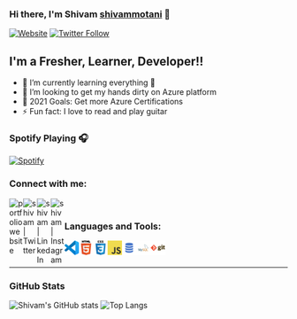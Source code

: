 ### Hi there, I'm Shivam [shivammotani][website] 👋

[![Website](https://img.shields.io/website?label=Shivam%20Motani&style=flat-square&up_message=Portfolio&url=https%3A%2F%2Fshivammotani.github.io%2Fmy-profile%2F)](https://shivammotani.github.io/my-profile/)
[![Twitter Follow](https://img.shields.io/twitter/follow/shivammotani?color=1DA1F2&label=Follow%20%40shivammotani&logo=Twitter&style=flat-square)](https://twitter.com/intent/follow?screen_name=shivammotani)

## I'm a Fresher, Learner, Developer!!

- 🌱 I’m currently learning everything 🤣
- 👯 I’m looking to get my hands dirty on Azure platform
- 🥅 2021 Goals: Get more Azure Certifications
- ⚡ Fun fact: I love to read and play guitar

### Spotify Playing 🎧

[![Spotify](https://novatorem-qd8d.vercel.app/api/spotify)](https://open.spotify.com/user/shivam.motani)

### Connect with me:

[<img align="left" alt="portfolio website" width="25px" src="https://www.svgrepo.com/show/292465/html-website.svg" />][website]
[<img align="left" alt="shivam | Twitter" width="25px" src="https://www.svgrepo.com/show/157815/twitter.svg" />][twitter]
[<img align="left" alt="shivam | LinkedIn" width="25px" src="https://www.svgrepo.com/show/70809/linkedin.svg" />][linkedin]
[<img align="left" alt="shivam | Instagram" width="25px" src="https://www.svgrepo.com/show/111199/instagram.svg" />][instagram]

<br />

### Languages and Tools:

<img align="left" alt="Visual Studio Code" width="26px" src="https://raw.githubusercontent.com/github/explore/80688e429a7d4ef2fca1e82350fe8e3517d3494d/topics/visual-studio-code/visual-studio-code.png" />
<img align="left" alt="HTML5" width="26px" src="https://raw.githubusercontent.com/github/explore/80688e429a7d4ef2fca1e82350fe8e3517d3494d/topics/html/html.png" />
<img align="left" alt="CSS3" width="26px" src="https://raw.githubusercontent.com/github/explore/80688e429a7d4ef2fca1e82350fe8e3517d3494d/topics/css/css.png" />
<img align="left" alt="JavaScript" width="26px" src="https://raw.githubusercontent.com/github/explore/80688e429a7d4ef2fca1e82350fe8e3517d3494d/topics/javascript/javascript.png" />
<img align="left" alt="SQL" width="26px" src="https://raw.githubusercontent.com/github/explore/80688e429a7d4ef2fca1e82350fe8e3517d3494d/topics/sql/sql.png" />
<img align="left" alt="MySQL" width="26px" src="https://raw.githubusercontent.com/github/explore/80688e429a7d4ef2fca1e82350fe8e3517d3494d/topics/mysql/mysql.png" />
<img align="left" alt="Git" width="26px" src="https://raw.githubusercontent.com/github/explore/80688e429a7d4ef2fca1e82350fe8e3517d3494d/topics/git/git.png" />

<br />
<br />

---

### GitHub Stats

![Shivam's GitHub stats](https://github-readme-stats.vercel.app/api?username=shivammotani&show_icons=true&theme=radical&hide_border=true)
![Top Langs](https://github-readme-stats.vercel.app/api/top-langs/?username=shivammotani&langs_count=8&hide_progress=true&show_icons=true&theme=radical&hide_border=true)

[website]: https://shivammotani.github.io/my-profile/
[twitter]: https://twitter.com/shivammotani/
[instagram]: https://www.instagram.com/real_shivam/
[linkedin]: https://in.linkedin.com/in/shivam-motani-9418b082/
